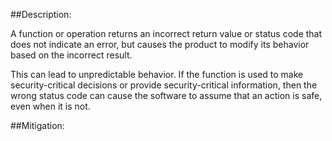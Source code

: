 ##Description:

A function or operation returns an incorrect return value or status code that does not indicate an error, but causes the product to modify its behavior based on the incorrect result.

This can lead to unpredictable behavior. If the function is used to make security-critical decisions or provide security-critical information, then the wrong status code can cause the software to assume that an action is safe, even when it is not.

##Mitigation:

